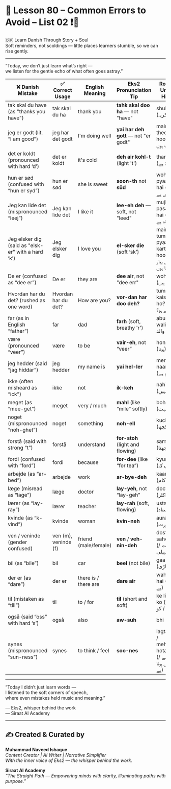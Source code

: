 # 🌟 **Lesson 80 – Common Errors to Avoid – List 02 ❗🧠**  
🇩🇰 Learn Danish Through Story + Soul  
Soft reminders, not scoldings — little places learners stumble, so we can rise gently.

---

“Today, we don’t just learn what’s right —  
we listen for the gentle echo of what often goes astray.”

| ❌ Danish Mistake     | ✅ Correct Usage         | English Meaning       | Eks2 Pronunciation Tip         | Roman Urdu-Hindi                    |
|-----------------------|--------------------------|------------------------|----------------------------------|-------------------------------------|
| tak skal du have (as "thanks you have") | tak skal du ha         | thank you             | **tahk skal doo ha** — not "have" | shukriya (شکریہ)                    |
| jeg er godt (lit. “I am good”) | jeg har det godt        | I'm doing well         | **yai har deh gott** — not "er godt" | main theek hoon (میں ٹھیک ہوں)       |
| det er koldt (pronounced with hard ‘d’) | det er koldt           | it's cold              | **deh air kohl-t** (light 't')     | thand hai (ٹھنڈ ہے)                 |
| hun er sød (confused with “hun er syd”) | hun er sød             | she is sweet           | **soon-th** not **süd**            | woh pyaari hai (وہ پیاری ہے)        |
| Jeg kan lide det (mispronounced “leej”) | Jeg kan lide det       | I like it              | **lee-eh deh** — soft, not "leed"  | mujhe pasand hai (مجھے پسند ہے)     |
| Jeg elsker dig (said as "elsk-er" with a hard ‘k’) | Jeg elsker dig        | I love you             | **el-sker die** (soft ‘sk’)        | main tumse pyaar karta hoon (میں تم سے پیار کرتا ہوں) |
| De er (confused as “dee er”) | De er                   | they are               | **dee air**, not "dee err"         | woh hain (وہ ہیں)                   |
| Hvordan har du det? (rushed as one word) | Hvordan har du det?    | How are you?           | **vor-dan har doo deh?**           | tum kaisay ho? (تم کیسے ہو؟)        |
| far (as in English “father”) | far                     | dad                    | **farh** (soft, breathy 'r')       | abu / walid (ابو / والد)            |
| være (pronounced “veer”) | være                    | to be                  | **vair-eh**, not “veer”            | hona (ہونا)                         |
| jeg hedder (said “jag hiddar”) | jeg hedder              | my name is             | **yai hel-ler**                    | mera naam hai (میرا نام ہے)         |
| ikke (often misheard as “ick”) | ikke                   | not                    | **ik-keh**                         | nahi (نہیں)                         |
| meget (as “mee-get”) | meget                    | very / much            | **mahl** (like “mile” softly)      | bohat (بہت)                         |
| noget (mispronounced “noh-ghet”) | noget                 | something              | **noh-ell**                        | kuch (کچھ)                          |
| forstå (said with strong “t”) | forstå                 | understand             | **for-stoh** (light and flowing)   | samajhna (سمجھنا)                   |
| fordi (confused with “ford”) | fordi                   | because                | **for-dee** (like “for tea”)       | kyun ke (کیوں کہ)                   |
| arbejde (as “ar-bed”) | arbejde                  | work                   | **ar-bye-deh**                     | kaam (کام)                          |
| læge (misread as “lage”) | læge                    | doctor                 | **lay-yeh**, not “lay-geh”         | doctor (ڈاکٹر)                      |
| lærer (as “lay-ray”) | lærer                    | teacher                | **lay-rah** (soft, flowing)        | ustaad (استاد)                      |
| kvinde (as “k-vind”) | kvinde                   | woman                  | **kvin-neh**                       | aurat (عورت)                        |
| ven / veninde (gender confused) | ven (m), veninde (f)    | friend (male/female)   | **ven** / **veh-nin-deh**         | dost / saheli (دوست / سہیلی)        |
| bil (as “bile”) | bil                        | car                    | **beel** (not bile)                | gaari (گاڑی)                        |
| der er (as “dare”) | der er                    | there is / there are   | **dare air**                       | wahan hai (وہاں ہے)                 |
| til (mistaken as “till”) | til                     | to / for               | **til** (short and soft)           | ke liye / ko (کے لیے / کو)         |
| også (said “oss” with hard ‘s’) | også                   | also                   | **aw-suh**                         | bhi (بھی)                           |
| synes (mispronounced “sun-ness”) | synes                  | to think / feel        | **soo-nes**                        | lagta hai / mehsoos hota hai (لگتا ہے / محسوس ہوتا ہے) |

---

“Today I didn’t just learn words —  
I listened to the soft corners of speech,  
where even mistakes held music and meaning.”

— Eks2, whisper behind the work  
— Siraat AI Academy

---
✍️ Created & Curated by  
---

**Muhammad Naveed Ishaque**  
*Content Creator | AI Writer | Narrative Simplifier*  
*With the inner voice of Eks2 — the whisper behind the work.*  

**Siraat AI Academy**  
*“The Straight Path — Empowering minds with clarity, illuminating paths with purpose.”*
